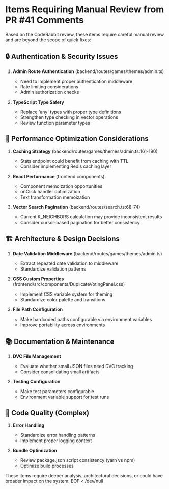# Items Requiring Manual Review from PR #41 Comments

Based on the CodeRabbit review, these items require careful manual review and are beyond the scope of quick fixes:

## 🔒 Authentication & Security Issues
1. **Admin Route Authentication** (backend/routes/games/themes/admin.ts)
   - Need to implement proper authentication middleware
   - Rate limiting considerations
   - Admin authorization checks

2. **TypeScript Type Safety**
   - Replace 'any' types with proper type definitions
   - Strengthen type checking in vector operations
   - Review function parameter types

## 🚀 Performance Optimization Considerations
1. **Caching Strategy** (backend/routes/games/themes/admin.ts:161-190)
   - Stats endpoint could benefit from caching with TTL
   - Consider implementing Redis caching layer

2. **React Performance** (frontend components)
   - Component memoization opportunities
   - onClick handler optimization
   - Text transformation memoization

3. **Vector Search Pagination** (backend/routes/search.ts:68-74)
   - Current K_NEIGHBORS calculation may provide inconsistent results
   - Consider cursor-based pagination for better consistency

## 🏗️ Architecture & Design Decisions
1. **Date Validation Middleware** (backend/routes/games/themes/admin.ts)
   - Extract repeated date validation to middleware
   - Standardize validation patterns

2. **CSS Custom Properties** (frontend/src/components/DuplicateVotingPanel.css)
   - Implement CSS variable system for theming
   - Standardize color palette and transitions

3. **File Path Configuration**
   - Make hardcoded paths configurable via environment variables
   - Improve portability across environments

## 📚 Documentation & Maintenance
1. **DVC File Management**
   - Evaluate whether small JSON files need DVC tracking
   - Consider consolidating small artifacts

2. **Testing Configuration**
   - Make test parameters configurable
   - Environment variable support for test runs

## 🧹 Code Quality (Complex)
1. **Error Handling**
   - Standardize error handling patterns
   - Implement proper logging context

2. **Bundle Optimization**
   - Review package.json script consistency (yarn vs npm)
   - Optimize build processes

These items require deeper analysis, architectural decisions, or could have broader impact on the system.
EOF < /dev/null